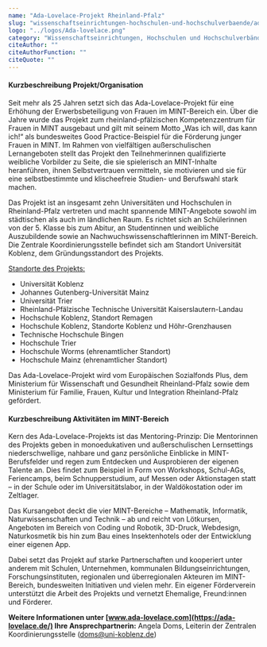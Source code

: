 ```yaml
---
name: "Ada-Lovelace-Projekt Rheinland-Pfalz"
slug: "wissenschaftseinrichtungen-hochschulen-und-hochschulverbaende/ada-lovelace-projekt-hochschule-koblenz"
logo: "../logos/Ada-lovelace.png"
category: "Wissenschaftseinrichtungen, Hochschulen und Hochschulverbände"
citeAuthor: ""
citeAuthorFunction: ""
citeQuote: ""
---
```


#### Kurzbeschreibung Projekt/Organisation

Seit mehr als 25 Jahren setzt sich das Ada-Lovelace-Projekt für eine Erhöhung der Erwerbsbeteiligung von Frauen im MINT-Bereich ein. Über die Jahre wurde das Projekt zum rheinland-pfälzischen Kompetenzzentrum für Frauen in MINT ausgebaut und gilt mit seinem Motto „Was ich will, das kann ich!“ als bundesweites Good Practice-Beispiel für die Förderung junger Frauen in MINT. Im Rahmen von vielfältigen außerschulischen Lernangeboten stellt das Projekt den Teilnehmerinnen qualifizierte weibliche Vorbilder zu Seite, die sie spielerisch an MINT-Inhalte heranführen, ihnen Selbstvertrauen vermitteln, sie motivieren und sie für eine selbstbestimmte und klischeefreie Studien- und Berufswahl stark machen.

Das Projekt ist an insgesamt zehn Universitäten und Hochschulen in Rheinland-Pfalz vertreten und macht spannende MINT-Angebote sowohl im städtischen als auch im ländlichen Raum. Es richtet sich an Schülerinnen von der 5. Klasse bis zum Abitur, an Studentinnen und weibliche Auszubildende sowie an Nachwuchswissenschaftlerinnen im MINT-Bereich. Die Zentrale Koordinierungsstelle befindet sich am Standort Universität Koblenz, dem Gründungsstandort des Projekts.

<u>Standorte des Projekts:</u>

- Universität Koblenz
- Johannes Gutenberg-Universität Mainz
- Universität Trier
- Rheinland-Pfälzische Technische Universität Kaiserslautern-Landau
- Hochschule Koblenz, Standort Remagen
- Hochschule Koblenz, Standorte Koblenz und Höhr-Grenzhausen
- Technische Hochschule Bingen
- Hochschule Trier
- Hochschule Worms (ehrenamtlicher Standort)
- Hochschule Mainz (ehrenamtlicher Standort)

Das Ada-Lovelace-Projekt wird vom Europäischen Sozialfonds Plus, dem Ministerium für Wissenschaft und Gesundheit Rheinland-Pfalz sowie dem Ministerium für Familie, Frauen, Kultur und Integration Rheinland-Pfalz gefördert.

#### Kurzbeschreibung Aktivitäten im MINT-Bereich

Kern des Ada-Lovelace-Projekts ist das Mentoring-Prinzip: Die Mentorinnen des Projekts geben in monoedukativen und außerschulischen Lernsettings niederschwellige, nahbare und ganz persönliche Einblicke in MINT-Berufsfelder und regen zum Entdecken und Ausprobieren der eigenen Talente an. Dies findet zum Beispiel in Form von Workshops, Schul-AGs, Feriencamps, beim Schnupperstudium, auf Messen oder Aktionstagen statt – in der Schule oder im Universitätslabor, in der Waldökostation oder im Zeltlager.

Das Kursangebot deckt die vier MINT-Bereiche – Mathematik, Informatik, Naturwissenschaften und Technik – ab und reicht von Lötkursen, Angeboten im Bereich von Coding und Robotik, 3D-Druck, Webdesign, Naturkosmetik bis hin zum Bau eines Insektenhotels oder der Entwicklung einer eigenen App.

Dabei setzt das Projekt auf starke Partnerschaften und kooperiert unter anderem mit Schulen, Unternehmen, kommunalen Bildungseinrichtungen, Forschungsinstituten, regionalen und überregionalen Akteuren im MINT-Bereich, bundesweiten Initiativen und vielen mehr. Ein eigener Förderverein unterstützt die Arbeit des Projekts und vernetzt Ehemalige, Freund:innen und Förderer.

**Weitere Informationen unter [www.ada-lovelace.com](https://ada-lovelace.de/)
Ihre Ansprechpartnerin:** Angela Doms, Leiterin der Zentralen Koordinierungsstelle ([doms@uni-koblenz.de](mailto:doms@uni-koblenz.de))
